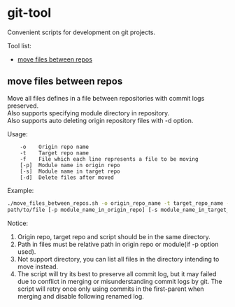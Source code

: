 # git-tool

Convenient scripts for development on git projects.

Tool list:
- [move files between repos](##move-files-between-repos)

## move files between repos
Move all files defines in a file between repositories with commit logs preserved.  
Also supports specifying module directory in repository.  
Also supports auto deleting origin repository files with -d option.  

Usage:
```text
    -o    Origin repo name
    -t    Target repo name
    -f    File which each line represents a file to be moving
    [-p]  Module name in origin repo
    [-s]  Module name in target repo
    [-d]  Delete files after moved
```

Example:
```bash
./move_files_between_repos.sh -o origin_repo_name -t target_repo_name -f \
path/to/file [-p module_name_in_origin_repo] [-s module_name_in_target_repo] [-d]
```
Notice:
1. Origin repo, target repo and script should be in the same directory.  
2. Path in files must be relative path in origin repo or module(if -p option used).  
3. Not support directory, you can list all files in the directory intending to move instead.
4. The script will try its best to preserve all commit log, but it may failed due to conflict 
in merging or misunderstanding commit logs by git. The script will retry once only using 
commits in the first-parent when merging and disable following renamed log.

